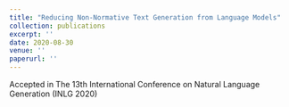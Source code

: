 ```yaml
---
title: "Reducing Non-Normative Text Generation from Language Models"
collection: publications
excerpt: ''
date: 2020-08-30
venue: ''
paperurl: ''
---
```

Accepted in The 13th International Conference on Natural Language Generation (INLG 2020)
